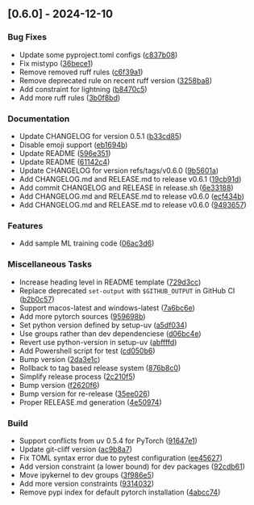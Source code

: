 ## [0.6.0] - 2024-12-10

### Bug Fixes

- Update some pyproject.toml configs ([c837b08](https://github.com/vince-test-org/changelog-generator-example/commit/c837b087dbf3ea0e1b23e95f30e3264375fa64f4))
- Fix mistypo ([36bece1](https://github.com/vince-test-org/changelog-generator-example/commit/36bece10b90c72ff2facb0b75ebe204b92a29213))
- Remove removed ruff rules ([c6f39a1](https://github.com/vince-test-org/changelog-generator-example/commit/c6f39a17b64b283cd327625da861cf3e1cfdb667))
- Remove deprecated rule on recent ruff version ([3258ba8](https://github.com/vince-test-org/changelog-generator-example/commit/3258ba82fa556ccd82dfc4320454a6f6f0f96121))
- Add constraint for lightning ([b8470c5](https://github.com/vince-test-org/changelog-generator-example/commit/b8470c5af66e0c108ad472fce732f07602b1a346))
- Add more ruff rules ([3b0f8bd](https://github.com/vince-test-org/changelog-generator-example/commit/3b0f8bd2112610e1a4972802337e803e34a0bc9f))

### Documentation

- Update CHANGELOG for version 0.5.1 ([b33cd85](https://github.com/vince-test-org/changelog-generator-example/commit/b33cd85222ca8aa2bd59d3779123891c67c32a10))
- Disable emoji support ([eb1694b](https://github.com/vince-test-org/changelog-generator-example/commit/eb1694bb6739edea8f03fa56acb22ff4931a2880))
- Update README ([596e351](https://github.com/vince-test-org/changelog-generator-example/commit/596e3511da6cf5fabeb444903c09db1da3432600))
- Update README ([61142c4](https://github.com/vince-test-org/changelog-generator-example/commit/61142c4a088a1743ff4ccbfa314d9a69b72685cf))
- Update CHANGELOG for version refs/tags/v0.6.0 ([9b5601a](https://github.com/vince-test-org/changelog-generator-example/commit/9b5601ae4af07a9d353f30497b545ba559699bb9))
- Add CHANGELOG.md and RELEASE.md to release v0.6.1 ([19cb91d](https://github.com/vince-test-org/changelog-generator-example/commit/19cb91d4bf3430a58dbff8ed6322c4c73dee0e5c))
- Add commit CHANGELOG and RELEASE in release.sh ([6e33188](https://github.com/vince-test-org/changelog-generator-example/commit/6e3318838599be1a7897fc629b1b279399ee841b))
- Add CHANGELOG.md and RELEASE.md to release v0.6.0 ([ecf434b](https://github.com/vince-test-org/changelog-generator-example/commit/ecf434b2c7c300dc16246c77bb491ebd99e1e621))
- Add CHANGELOG.md and RELEASE.md to release v0.6.0 ([9493657](https://github.com/vince-test-org/changelog-generator-example/commit/949365761bc43fa36b7555ad657fd9154444fb90))

### Features

- Add sample ML training code ([06ac3d6](https://github.com/vince-test-org/changelog-generator-example/commit/06ac3d6d708a8de92741290169b38cdff309b678))

### Miscellaneous Tasks

- Increase heading level in README template ([729d3cc](https://github.com/vince-test-org/changelog-generator-example/commit/729d3cc695d0c6c74b02a51e7cf563c8a5b172dc))
- Replace deprecated `set-output` with `$GITHUB_OUTPUT` in GitHub CI ([b2b0c57](https://github.com/vince-test-org/changelog-generator-example/commit/b2b0c576826e2be87e51670c92e2b60247ffc6b9))
- Support macos-latest and windows-latest ([7a6bc6e](https://github.com/vince-test-org/changelog-generator-example/commit/7a6bc6e3b2f5b672f8d683cf277437719e635ea4))
- Add more pytorch sources ([959698b](https://github.com/vince-test-org/changelog-generator-example/commit/959698b13aa113b029f55129dcc7c7f2e5a1c3c7))
- Set python version defined by setup-uv ([a5df034](https://github.com/vince-test-org/changelog-generator-example/commit/a5df0344860502481422e970df207714f965f588))
- Use groups rather than dev dependenciese ([d06bc4e](https://github.com/vince-test-org/changelog-generator-example/commit/d06bc4e220333952d38ef05d533bc01365d05649))
- Revert use python-version in setup-uv ([abffffd](https://github.com/vince-test-org/changelog-generator-example/commit/abffffdf697de43b0c4f11b8fdb97e21a227ad8c))
- Add Powershell script for test ([cd050b6](https://github.com/vince-test-org/changelog-generator-example/commit/cd050b6bd72c861927a4b0d599b3994b3af3ca81))
- Bump version ([2da3e1c](https://github.com/vince-test-org/changelog-generator-example/commit/2da3e1c3c7f1b20180a08f9096d27ea6db3dd370))
- Rollback to tag based release system ([876b8c0](https://github.com/vince-test-org/changelog-generator-example/commit/876b8c000ad22d2a5a9d01ea3678c764a5c2b4da))
- Simplify release process ([2c210f5](https://github.com/vince-test-org/changelog-generator-example/commit/2c210f514ecb12067cd7706272fc1313d690a163))
- Bump version ([f2620f6](https://github.com/vince-test-org/changelog-generator-example/commit/f2620f67150a7afac55341da28f584b2dde60339))
- Bump version for re-release ([35ee026](https://github.com/vince-test-org/changelog-generator-example/commit/35ee0269643c2d55e4c326739e4313ee631dbc76))
- Proper RELEASE.md generation ([4e50974](https://github.com/vince-test-org/changelog-generator-example/commit/4e509743e697f7533ae77203bd6b7694aa9982cf))

### Build

- Support conflicts from uv 0.5.4 for PyTorch ([91647e1](https://github.com/vince-test-org/changelog-generator-example/commit/91647e13532a52c03c039b93a0a598d1398ccb16))
- Update git-cliff version ([ac9b8a7](https://github.com/vince-test-org/changelog-generator-example/commit/ac9b8a7b5a68471b0b323301529d00d16d3b0970))
- Fix TOML syntax error due to pytest configuration ([ee45627](https://github.com/vince-test-org/changelog-generator-example/commit/ee4562750956b6f4c207000b4fac7a5faa3e21c6))
- Add version constraint (a lower bound) for dev packages ([92cdb61](https://github.com/vince-test-org/changelog-generator-example/commit/92cdb61e79338b589d1df92afa3f0600d9d1a29b))
- Move ipykernel to dev groups ([3f986e5](https://github.com/vince-test-org/changelog-generator-example/commit/3f986e5182940478565a1ca4e3f46d5a0cd81276))
- Add more version constraints ([9314032](https://github.com/vince-test-org/changelog-generator-example/commit/9314032ca3f1f5c276dac6beaebc5491e140316c))
- Remove pypi index for default pytorch installation ([4abcc74](https://github.com/vince-test-org/changelog-generator-example/commit/4abcc74513508cd6c6dfdc2e013ea6114a5c4b2f))

<!-- generated by git-cliff -->
